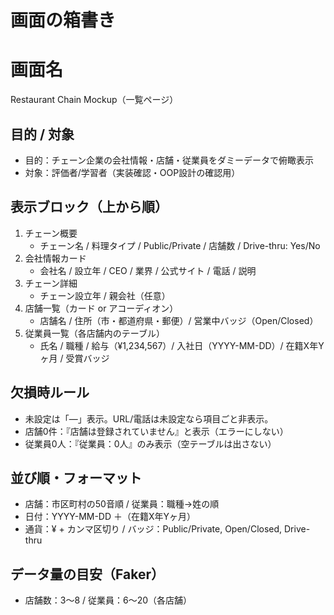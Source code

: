 # 画面の箱書き
# 画面名
Restaurant Chain Mockup（一覧ページ）

## 目的 / 対象
- 目的：チェーン企業の会社情報・店舗・従業員をダミーデータで俯瞰表示
- 対象：評価者/学習者（実装確認・OOP設計の確認用）

## 表示ブロック（上から順）
1. チェーン概要
   - チェーン名 / 料理タイプ / Public/Private / 店舗数 / Drive-thru: Yes/No
2. 会社情報カード
   - 会社名 / 設立年 / CEO / 業界 / 公式サイト / 電話 / 説明
3. チェーン詳細
   - チェーン設立年 / 親会社（任意）
4. 店舗一覧（カード or アコーディオン）
   - 店舗名 / 住所（市・都道府県・郵便）/ 営業中バッジ（Open/Closed）
5. 従業員一覧（各店舗内のテーブル）
   - 氏名 / 職種 / 給与（¥1,234,567）/ 入社日（YYYY-MM-DD）/ 在籍X年Yヶ月 / 受賞バッジ

## 欠損時ルール
- 未設定は「—」表示。URL/電話は未設定なら項目ごと非表示。
- 店舗0件：『店舗は登録されていません』と表示（エラーにしない）
- 従業員0人：『従業員：0人』のみ表示（空テーブルは出さない）

## 並び順・フォーマット
- 店舗：市区町村の50音順 / 従業員：職種→姓の順
- 日付：YYYY-MM-DD ＋（在籍X年Yヶ月）
- 通貨：¥ + カンマ区切り / バッジ：Public/Private, Open/Closed, Drive-thru

## データ量の目安（Faker）
- 店舗数：3〜8 / 従業員：6〜20（各店舗）
